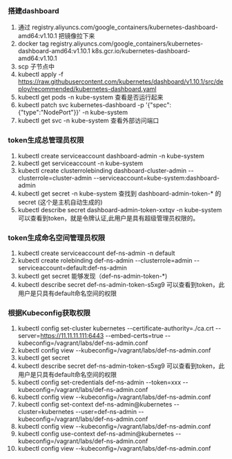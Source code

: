### 搭建dashboard
1. 通过 registry.aliyuncs.com/google_containers/kubernetes-dashboard-amd64:v1.10.1 把镜像拉下来
2. docker tag registry.aliyuncs.com/google_containers/kubernetes-dashboard-amd64:v1.10.1 k8s.gcr.io/kubernetes-dashboard-amd64:v1.10.1
3. scp 子节点中
4. kubectl apply -f https://raw.githubusercontent.com/kubernetes/dashboard/v1.10.1/src/deploy/recommended/kubernetes-dashboard.yaml
5. kubectl get pods -n kube-system 查看是否运行起来
6. kubectl patch svc kubernetes-dashboard -p '{"spec":{"type":"NodePort"}}' -n kube-system
7. kubectl get svc -n kube-system 查看外部访问端口


### token生成总管理员权限

1. kubectl create serviceaccount dashboard-admin -n kube-system
2. kubectl get serviceaccount -n kube-system
3. kubectl create clusterrolebinding dashboard-cluster-admin --clusterrole=cluster-admin --serviceaccount=kube-system:dashboard-admin
4. kubectl get secret -n kube-system 查找到 dashboard-admin-token-* 的secret (这个是主机自动生成的)
5. kubectl describe secret dashboard-admin-token-xxtqv -n kube-system 可以查看到token，就是令牌认证,此用户是具有超级管理员权限的。


### token生成命名空间管理员权限
1. kubectl create serviceaccount def-ns-admin -n default
2. kubectl create rolebinding def-ns-admin --clusterrole=admin --serviceaccount=default:def-ns-admin
3. kubectl get secret 能够发现（def-ns-admin-token-*)
4. kubectl describe secret def-ns-admin-token-s5xg9 可以查看到token，此用户是只具有default命名空间的权限


### 根据Kubeconfig获取权限

1. kubectl config set-cluster kubernetes  --certificate-authority=./ca.crt --server=https://11.11.11.111:6443 --embed-certs=true --kubeconfig=/vagrant/labs/def-ns-admin.conf
2. kubectl config view --kubeconfig=/vagrant/labs/def-ns-admin.conf
3. kubectl get secret
4. kubectl describe secret def-ns-admin-token-s5xg9 可以查看到token，此用户是只具有default命名空间的权限
5.  kubectl config set-credentials def-ns-admin --token=xxx --kubeconfig=/vagrant/labs/def-ns-admin.conf
6.  kubectl config view --kubeconfig=/vagrant/labs/def-ns-admin.conf
7.  kubectl config set-context def-ns-admin@kubernetes --cluster=kubernetes --user=def-ns-admin --kubeconfig=/vagrant/labs/def-ns-admin.conf
8.  kubectl config view --kubeconfig=/vagrant/labs/def-ns-admin.conf
9.  kubectl config use-context def-ns-admin@kubernetes --kubeconfig=/vagrant/labs/def-ns-admin.conf
10. kubectl config view --kubeconfig=/vagrant/labs/def-ns-admin.conf


